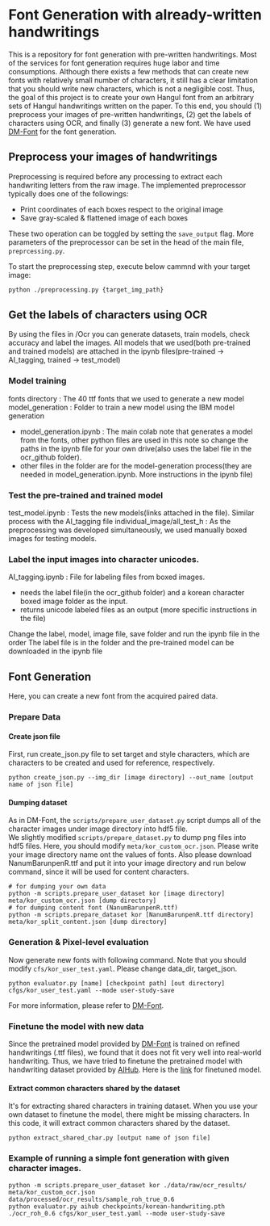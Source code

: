 # Font Generation with already-written handwritings
This is a repository for font generation with pre-written handwritings. 
Most of the services for font generation requires huge labor and time consumptions. Although there exists a few methods that can create new fonts with relatively small number of characters, it still has a clear limitation that you should write new characters, which is not a negligible cost. 
Thus, the goal of this project is to create your own Hangul font from an arbitrary sets of Hangul handwritings written on the paper. 
To this end, you should (1) preprocess your images of pre-written handwritings, (2) get the labels of characters using OCR, and finally (3) generate a new font. 
We have used [DM-Font](https://github.com/clovaai/dmfont) for the font generation.

## Preprocess your images of handwritings

Preprocessing is required before any processing to extract each handwriting letters from the raw image. The implemented preprocessor typically does one of the followings:

- Print coordinates of each boxes respect to the original image
- Save gray-scaled & flattened image of each boxes

These two operation can be toggled by setting the `save_output` flag. More parameters of the preprocessor can be set in the head of the main file, `preprcessing.py`.

To start the preprocessing step, execute below cammnd with your target image:

```sh
python ./preprocessing.py {target_img_path}
```

## Get the labels of characters using OCR

By using the files in /Ocr you can generate datasets, train models, check accuracy and label the images.
All models that we used(both pre-trained and trained models) are attached in the ipynb files(pre-trained -> AI_tagging, trained -> test_model)

### Model training
fonts directory : The 40 ttf fonts that we used to generate a new model
model_generation : Folder to train a new model using the IBM model generation
- model_generation.ipynb : The main colab note that generates a model from the fonts, other python files are used in this note so change the paths in the ipynb file for your own drive(also uses the label file in the ocr_github folder).
- other files in the folder are for the model-generation process(they are needed in model_generation.ipynb. More instructions in the ipynb file)

### Test the pre-trained and trained model
test_model.ipynb : Tests the new models(links attached in the file). Similar process with the AI_tagging file
individual_image/all_test_h : As the preprocessing was developed simultaneously, we used manually boxed images for testing models.

### Label the input images into character unicodes.
AI_tagging.ipynb : File for labeling files from boxed images.
- needs the label file(in the ocr_github folder) and a korean character boxed image folder as the input.
- returns unicode labeled files as an output (more specific instructions in the file)

Change the label, model, image file, save folder and run the ipynb file in the order
The label file is in the folder and the pre-trained model can be downloaded in the ipynb file



## Font Generation
Here, you can create a new font from the acquired paired data. 
### Prepare Data
#### Create json file
First, run create_json.py file to set target and style characters, which are characters to be created and used for reference, respectively.
```
python create_json.py --img_dir [image directory] --out_name [output name of json file]
```
#### Dumping dataset

As in DM-Font, the `scripts/prepare_user_dataset.py` script dumps all of the character images under image directory into hdf5 file.  
We slightly modified `scripts/prepare_dataset.py` to dump png files into hdf5 files.
Here, you should modify `meta/kor_custom_ocr.json`. Please write your image directory name ont the values of fonts. 
Also please download NanumBarunpenR.ttf and put it into your image directory and run below command, since it will be used for content characters.
```
# for dumping your own data
python -m scripts.prepare_user_dataset kor [image directory] meta/kor_custom_ocr.json [dump directory]
# for dumping content font (NanumBarunpenR.ttf)  
python -m scripts.prepare_dataset kor [NanumBarunpenR.ttf directory] meta/kor_split_content.json [dump directory]
```

### Generation & Pixel-level evaluation
Now generate new fonts with following command. Note that you should modify `cfs/kor_user_test.yaml`. 
Please change data_dir, target_json.  
```
python evaluator.py [name] [checkpoint path] [out directory] cfgs/kor_user_test.yaml --mode user-study-save
```

For more information, please refer to [DM-Font](https://github.com/clovaai/dmfont). 

### Finetune the model with new data
Since the pretrained model provided by [DM-Font](https://github.com/clovaai/dmfont) is trained on refined handwritings (.ttf files), we found that it does not fit very well into real-world handwriting. Thus, we have tried to finetune the pretrained model with handwriting dataset provided by [AIHub](https://www.aihub.or.kr/ai_data). 
Here is the [link]() for finetuned model. 

#### Extract common characters shared by the dataset
It's for extracting shared characters in training dataset. When you use your own dataset to finetune the model, there might be missing characters. 
In this code, it will extract common characters shared by the dataset.
```
python extract_shared_char.py [output name of json file]
```
### Example of running a simple font generation with given character images.
```
python -m scripts.prepare_user_dataset kor ./data/raw/ocr_results/ meta/kor_custom_ocr.json data/processed/ocr_results/sample_roh_true_0.6
python evaluator.py aihub checkpoints/korean-handwriting.pth ./ocr_roh_0.6 cfgs/kor_user_test.yaml --mode user-study-save
```
